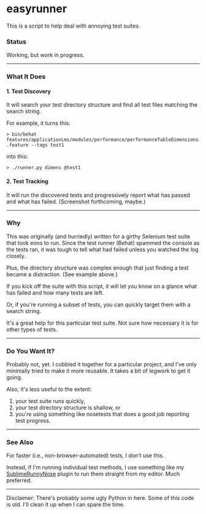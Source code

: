 easyrunner
==========

This is a script to help deal with annoying test suites.

### Status
Working, but work in progress.

---

### What It Does

#### 1. Test Discovery

It will search your test directory structure and find all test files matching the search string.

For example, it turns this:

`> bin/behat features/applicationLms/modules/performance/performanceTableDimensions.feature --tags test1`

into this:

`> ./runner.py dimens @test1`

#### 2. Test Tracking

It will run the discovered tests and progressively report what has passed and what has failed. (Screenshot forthcoming, maybe.)

---

### Why
This was originally (and hurriedly) written for a girthy Selenium test suite that took eons to run. Since the test runner (Behat) spammed the console as the tests ran, it was tough to tell what had failed unless you watched the log closely.

Plus, the directory structure was complex enough that just finding a test became a distraction. (See example above.)

If you kick off the suite with this script, it will let you know on a glance what has failed and how many tests are left.

Or, if you're running a subset of tests, you can quickly target them with a search string.

It's a great help for this particular test suite. Not sure how necessary it is for other types of tests.

---

### Do You Want It?
Probably not, yet. I cobbled it together for a particular project, and I've only minimally tried to make it more reusable. It takes a bit of legwork to get it going.

Also, it's less useful to the extent:

1. your test suite runs quickly,
2. your test directory structure is shallow, or
2. you're using something like nosetests that does a good job reporting test progress.

---

### See Also

For faster (i.e., non-browser-automated) tests, I don't use this.

Instead, if I'm running individual test methods, I use something like my [SublimeRunnyNose](https://github.com/harveyr/SublimeRunnyNose) plugin to run them straight from my editor. Much preferred.

---

Disclaimer: There's probably some ugly Python in here. Some of this code is old. I'll clean it up when I can spare the time.
